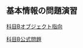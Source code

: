 ## 基本情報の問題演習
[科目Bオブジェクト指向](https://www.youtube.com/watch?v%253DadjCffDTWnE%2526t%253D2590s)

[科目B公式問題](https://www.youtube.com/watch?v%253D9fU2HlAXTiM%2526t%253D1953s)
